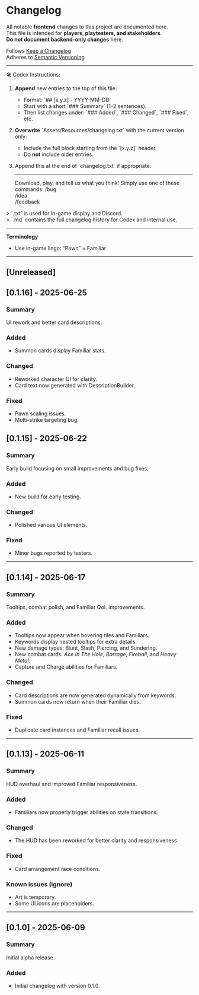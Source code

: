 # Changelog

All notable **frontend** changes to this project are documented here.  
This file is intended for **players, playtesters, and stakeholders**.  
**Do not document backend-only changes** here.

Follows [Keep a Changelog](https://keepachangelog.com/en/1.1.0)  
Adheres to [Semantic Versioning](https://semver.org/spec/v2.0.0.html)

---

🛠️ Codex Instructions:

1. **Append** new entries to the top of this file:  
   - Format: \`## [x.y.z] - YYYY-MM-DD\`  
   - Start with a short \`### Summary\` (1–2 sentences).  
   - Then list changes under: \`### Added\`, \`### Changed\`, \`### Fixed\`, etc.

2. **Overwrite** \`Assets/Resources/changelog.txt\` with the current version only:  
   - Include the full block starting from the \`[x.y.z]\` header.  
   - Do **not** include older entries.

3. Append this at the end of \`changelog.txt\` if appropriate:  

   ---
   Download, play, and tell us what you think!
   Simply use one of these commands:
   /bug  
   /idea  
   /feedback  

\> \`.txt\` is used for in-game display and Discord.  
\> \`.md\` contains the full changelog history for Codex and internal use.

---

**Terminology**  
- Use in-game lingo: “Pawn” = Familiar


---

## [Unreleased]

## [0.1.16] - 2025-06-25
### Summary
UI rework and better card descriptions.

### Added
- Summon cards display Familiar stats.

### Changed
- Reworked character UI for clarity.
- Card text now generated with DescriptionBuilder.

### Fixed
- Pawn scaling issues.
- Multi-strike targeting bug.

## [0.1.15] - 2025-06-22
### Summary
Early build focusing on small improvements and bug fixes.

### Added
- New build for early testing.

### Changed
- Polished various UI elements.

### Fixed
- Minor bugs reported by testers.

---

## [0.1.14] - 2025-06-17  
### Summary  
Tooltips, combat polish, and Familiar QoL improvements.  

### Added  
- Tooltips now appear when hovering tiles and Familiars.  
- Keywords display nested tooltips for extra details.  
- New damage types: Blunt, Slash, Piercing, and Sundering.  
- New combat cards: *Ace In The Hole*, *Barrage*, *Fireball*, and *Heavy Metal*.  
- Capture and Charge abilities for Familiars.  

### Changed  
- Card descriptions are now generated dynamically from keywords.  
- Summon cards now return when their Familiar dies.  

### Fixed  
- Duplicate card instances and Familiar recall issues.  

---

## [0.1.13] - 2025-06-11  
### Summary  
HUD overhaul and improved Familiar responsiveness.  

### Added  
- Familiars now properly trigger abilities on state transitions.  

### Changed  
- The HUD has been reworked for better clarity and responsiveness.  

### Fixed  
- Card arrangement race conditions.  

### Known issues (ignore)  
- Art is temporary.  
- Some UI icons are placeholders.  

---

## [0.1.0] - 2025-06-09  
### Summary  
Initial alpha release.  

### Added  
- Initial changelog with version 0.1.0.  
